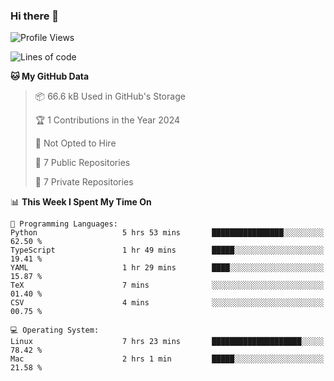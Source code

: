 ### Hi there 👋

<!--
**huayuan4396/huayuan4396** is a ✨ _special_ ✨ repository because its `README.md` (this file) appears on your GitHub profile.

Here are some ideas to get you started:

- 🔭 I’m currently working on ...
- 🌱 I’m currently learning ...
- 👯 I’m looking to collaborate on ...
- 🤔 I’m looking for help with ...
- 💬 Ask me about ...
- 📫 How to reach me: ...
- 😄 Pronouns: ...
- ⚡ Fun fact: ...
-->

<!--START_SECTION:waka-->
![Profile Views](http://img.shields.io/badge/Profile%20Views-1-blue)

![Lines of code](https://img.shields.io/badge/From%20Hello%20World%20I%27ve%20Written-226.2%20thousand%20lines%20of%20code-blue)

**🐱 My GitHub Data** 

> 📦 66.6 kB Used in GitHub's Storage 
 > 
> 🏆 1 Contributions in the Year 2024
 > 
> 🚫 Not Opted to Hire
 > 
> 📜 7 Public Repositories 
 > 
> 🔑 7 Private Repositories 
 > 
📊 **This Week I Spent My Time On** 

```text
💬 Programming Languages: 
Python                   5 hrs 53 mins       ████████████████░░░░░░░░░   62.50 % 
TypeScript               1 hr 49 mins        █████░░░░░░░░░░░░░░░░░░░░   19.41 % 
YAML                     1 hr 29 mins        ████░░░░░░░░░░░░░░░░░░░░░   15.87 % 
TeX                      7 mins              ░░░░░░░░░░░░░░░░░░░░░░░░░   01.40 % 
CSV                      4 mins              ░░░░░░░░░░░░░░░░░░░░░░░░░   00.75 % 

💻 Operating System: 
Linux                    7 hrs 23 mins       ████████████████████░░░░░   78.42 % 
Mac                      2 hrs 1 min         █████░░░░░░░░░░░░░░░░░░░░   21.58 % 
```


<!--END_SECTION:waka-->

